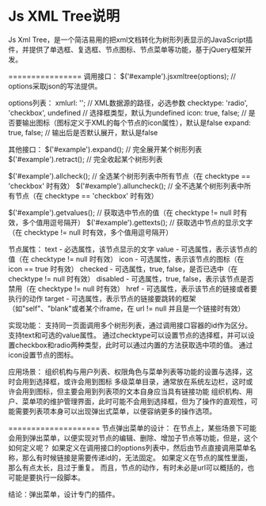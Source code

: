 Js XML Tree说明
================

Js Xml Tree，是一个简洁易用的把xml文档转化为树形列表显示的JavaScript插件，并提供了单选框、复选框、节点图标、节点菜单等功能，基于jQuery框架开发。



================
调用接口：
$('#example').jsxmltree(options); // options采取json的写法提供。

options列表：
xmlurl: '';  // XML数据源的路径，必选参数
checktype: 'radio', 'checkbox', undefined // 选择框类型，默认为undefined
icon: true, false;  // 是否要输出图标（图标定义于XML的每个节点的icon属性），默认是false
expand: true, false;  // 输出后是否默认展开，默认是false


其他接口：
$('#example').expand();  // 完全展开某个树形列表
$('#example').retract();  // 完全收起某个树形列表

$('#example').allcheck();  // 全选某个树形列表中所有节点（在 checktype == 'checkbox' 时有效）
$('#example').alluncheck();  // 全不选某个树形列表中所有节点（在 checktype == 'checkbox' 时有效）

$('#example').getvalues();  // 获取选中节点的值（在 checktype != null 时有效，多个值用逗号隔开）
$('#example').gettexts();  // 获取选中节点的显示文字（在 checktype != null 时有效，多个值用逗号隔开）


节点属性：
text - 必选属性，该节点显示的文字
value - 可选属性，表示该节点的值（在 checktype != null 时有效）
icon - 可选属性，表示该节点的图标（在 icon == true 时有效）
checked - 可选属性，true, false，是否已选中（在 checktype != null 时有效）
disabled - 可选属性，true, false，表示该节点是否禁用（在 checktype != null 时有效）
href - 可选属性，表示该节点的链接或者要执行的动作
target - 可选属性，表示节点的链接要跳转的框架（如"self"、"blank"或者某个iframe，在 url != null 并且是一个链接时有效）


实现功能：
支持同一页面调用多个树形列表，通过调用接口容器的id作为区分。
支持text和可选的value属性。
通过checktype可以设置节点的选择框，并可以设置checkbox和radio两种类型，此时可以通过内置的方法获取选中项的值。
通过icon设置节点的图标。


应用场景：
组织机构与用户列表、权限角色与菜单列表等功能的设置与选择，这时会用到选择框，或许会用到图标
多级菜单目录，通常放在系统左边栏，这时或许会用到图标，但主要会用到列表项的文本自身应当具有链接功能
组织机构、用户、菜单项的维护管理界面，此时可能不会用到选择框，但为了操作的直观性，可能需要列表项本身可以出现弹出式菜单，以便容纳更多的操作选项。


====================
节点弹出菜单的设计：
在节点上，某些场景下可能会用到弹出菜单，以便实现对节点的编辑、删除、增加子节点等功能，但是，这个如何定义呢？
如果定义在调用接口的options列表中，然后由节点直接调用菜单名称，那么有时候链接是需要传递id的，无法固定。
如果定义在节点的属性里面，那么有点太长，且过于重复。
而且，节点的动作，有时未必是url可以概括的，也可能是要执行一段脚本。

结论：弹出菜单，设计专门的插件。